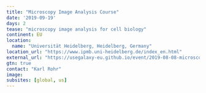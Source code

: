 ```yaml
---
title: "Microscopy Image Analysis Course"
date: '2019-09-19'
days: 2
tease: "microscopy image analysis for cell biology"
continent: EU
location:
  name: "Universität Heidelberg, Heidelberg, Germany"
location_url: "https://www.ipmb.uni-heidelberg.de/index_en.html"
external_url: "https://usegalaxy-eu.github.io/event/2019-08-08-microscopy-imaging-analysis/plain.html"
gtn: true
contact: "Karl Rohr"
image: 
subsites: [global, us]
---
```

